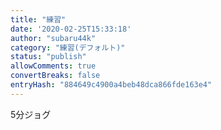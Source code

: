 ```yaml
---
title: "練習"
date: '2020-02-25T15:33:18'
author: "subaru44k"
category: "練習(デフォルト)"
status: "publish"
allowComments: true
convertBreaks: false
entryHash: "884649c4900a4beb48dca866fde163e4"
---
```

5分ジョグ
